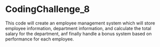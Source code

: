 # CodingChallenge_8
This code will create an employee management system which will store employee information, department information, and calculate the total salary for the department, anf finally handle a bonus system based on performance for each employee.